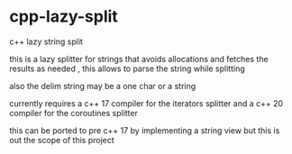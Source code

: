 # cpp-lazy-split
c++ lazy string split

this is a lazy splitter for strings that avoids allocations and fetches the results as needed , this allows to parse the string while splitting

also the delim string may be a one char or a string

currently requires a c++ 17 compiler for the iterators splitter and a c++ 20 compiler for the coroutines splitter

this can be ported to pre c++ 17 by implementing a string view but this is out the scope of this project
